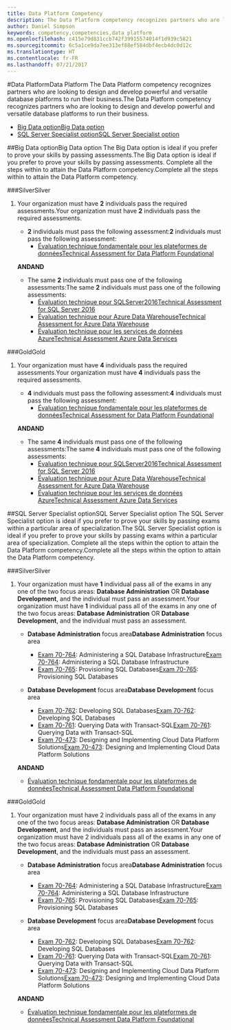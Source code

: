 ```yaml
---
title: Data Platform Competency
description: The Data Platform competency recognizes partners who are looking to design and develop powerful and versatile database platforms to run their business.
author: Daniel Simpson
keywords: competency,competencies,data platform
ms.openlocfilehash: c415e79d831ccb742f39915574014f1d939c5821
ms.sourcegitcommit: 6c5a1ce9da7ee313ef88ef584dbf4ecb4dc0d12c
ms.translationtype: HT
ms.contentlocale: fr-FR
ms.lasthandoff: 07/21/2017
---
```

#<a name="data-platform"></a><span data-ttu-id="c8936-104">Data Platform</span><span class="sxs-lookup"><span data-stu-id="c8936-104">Data Platform</span></span>
<span data-ttu-id="c8936-105">The Data Platform competency recognizes partners who are looking to design and develop powerful and versatile database platforms to run their business.</span><span class="sxs-lookup"><span data-stu-id="c8936-105">The Data Platform competency recognizes partners who are looking to design and develop powerful and versatile database platforms to run their business.</span></span>

- [<span data-ttu-id="c8936-106">Big Data option</span><span class="sxs-lookup"><span data-stu-id="c8936-106">Big Data option</span></span>](#big-data-option) 
- [<span data-ttu-id="c8936-107">SQL Server Specialist option</span><span class="sxs-lookup"><span data-stu-id="c8936-107">SQL Server Specialist option</span></span>](#sql-server-specialist-option)

##<a name="big-data-option"></a><span data-ttu-id="c8936-108">Big Data option</span><span class="sxs-lookup"><span data-stu-id="c8936-108">Big Data option</span></span>
<span data-ttu-id="c8936-109">The Big Data option is ideal if you prefer to prove your skills by passing assessments.</span><span class="sxs-lookup"><span data-stu-id="c8936-109">The Big Data option is ideal if you prefer to prove your skills by passing assessments.</span></span> <span data-ttu-id="c8936-110">Complete all the steps within to attain the Data Platform competency.</span><span class="sxs-lookup"><span data-stu-id="c8936-110">Complete all the steps within to attain the Data Platform competency.</span></span>

###<a name="silver"></a><span data-ttu-id="c8936-111">Silver</span><span class="sxs-lookup"><span data-stu-id="c8936-111">Silver</span></span>
1. <span data-ttu-id="c8936-112">Your organization must have **2** individuals pass the required assessments.</span><span class="sxs-lookup"><span data-stu-id="c8936-112">Your organization must have **2** individuals pass the required assessments.</span></span>

    - <span data-ttu-id="c8936-113">**2** individuals must pass the following assessment:</span><span class="sxs-lookup"><span data-stu-id="c8936-113">**2** individuals must pass the following assessment:</span></span>
        - [<span data-ttu-id="c8936-114">Évaluation technique fondamentale pour les plateformes de données</span><span class="sxs-lookup"><span data-stu-id="c8936-114">Technical Assessment for Data Platform Foundational</span></span>](https://partneruniversity.microsoft.com/?whr=uri:MicrosoftAccount&courseId=14354&scoId=nNGssUygB_8504778676)

    **<span data-ttu-id="c8936-115">AND</span><span class="sxs-lookup"><span data-stu-id="c8936-115">AND</span></span>**

    - <span data-ttu-id="c8936-116">The same **2** individuals must pass one of the following assessments:</span><span class="sxs-lookup"><span data-stu-id="c8936-116">The same **2** individuals must pass one of the following assessments:</span></span>
        - [<span data-ttu-id="c8936-117">Évaluation technique pour SQLServer2016</span><span class="sxs-lookup"><span data-stu-id="c8936-117">Technical Assessment for SQL Server 2016</span></span>](https://partneruniversity.microsoft.com/?whr=uri:MicrosoftAccount&courseId=14355&scoId=nzHk0hygB_7404778676)
        - [<span data-ttu-id="c8936-118">Évaluation technique pour Azure Data Warehouse</span><span class="sxs-lookup"><span data-stu-id="c8936-118">Technical Assessment for Azure Data Warehouse</span></span>](https://partneruniversity.microsoft.com/?whr=uri:MicrosoftAccount&courseId=17491&scoId=1yUZ01TnD_1606265419)
        - [<span data-ttu-id="c8936-119">Évaluation technique pour les services de données Azure</span><span class="sxs-lookup"><span data-stu-id="c8936-119">Technical Assessment Azure Data Services</span></span>](https://partneruniversity.microsoft.com/?whr=uri:MicrosoftAccount&courseId=17490&scoId=2h3AfWTnD_4706265419)

###<a name="gold"></a><span data-ttu-id="c8936-120">Gold</span><span class="sxs-lookup"><span data-stu-id="c8936-120">Gold</span></span>
1. <span data-ttu-id="c8936-121">Your organization must have **4** individuals pass the required assessments.</span><span class="sxs-lookup"><span data-stu-id="c8936-121">Your organization must have **4** individuals pass the required assessments.</span></span>

    - <span data-ttu-id="c8936-122">**4** individuals must pass the following assessment:</span><span class="sxs-lookup"><span data-stu-id="c8936-122">**4** individuals must pass the following assessment:</span></span>
        - [<span data-ttu-id="c8936-123">Évaluation technique fondamentale pour les plateformes de données</span><span class="sxs-lookup"><span data-stu-id="c8936-123">Technical Assessment for Data Platform Foundational</span></span>](https://partneruniversity.microsoft.com/?whr=uri:MicrosoftAccount&courseId=14354&scoId=nNGssUygB_8504778676)

    **<span data-ttu-id="c8936-124">AND</span><span class="sxs-lookup"><span data-stu-id="c8936-124">AND</span></span>**

    - <span data-ttu-id="c8936-125">The same **4** individuals must pass one of the following assessments:</span><span class="sxs-lookup"><span data-stu-id="c8936-125">The same **4** individuals must pass one of the following assessments:</span></span>
        - [<span data-ttu-id="c8936-126">Évaluation technique pour SQLServer2016</span><span class="sxs-lookup"><span data-stu-id="c8936-126">Technical Assessment for SQL Server 2016</span></span>](https://partneruniversity.microsoft.com/?whr=uri:MicrosoftAccount&courseId=14355&scoId=nzHk0hygB_7404778676)
        - [<span data-ttu-id="c8936-127">Évaluation technique pour Azure Data Warehouse</span><span class="sxs-lookup"><span data-stu-id="c8936-127">Technical Assessment for Azure Data Warehouse</span></span>](https://partneruniversity.microsoft.com/?whr=uri:MicrosoftAccount&courseId=17491&scoId=1yUZ01TnD_1606265419)
        - [<span data-ttu-id="c8936-128">Évaluation technique pour les services de données Azure</span><span class="sxs-lookup"><span data-stu-id="c8936-128">Technical Assessment Azure Data Services</span></span>](https://partneruniversity.microsoft.com/?whr=uri:MicrosoftAccount&courseId=17490&scoId=2h3AfWTnD_4706265419)

##<a name="sql-server-specialist-option"></a><span data-ttu-id="c8936-129">SQL Server Specialist option</span><span class="sxs-lookup"><span data-stu-id="c8936-129">SQL Server Specialist option</span></span>
<span data-ttu-id="c8936-130">The SQL Server Specialist option is ideal if you prefer to prove your skills by passing exams within a particular area of specialization.</span><span class="sxs-lookup"><span data-stu-id="c8936-130">The SQL Server Specialist option is ideal if you prefer to prove your skills by passing exams within a particular area of specialization.</span></span> <span data-ttu-id="c8936-131">Complete all the steps within the option to attain the Data Platform competency.</span><span class="sxs-lookup"><span data-stu-id="c8936-131">Complete all the steps within the option to attain the Data Platform competency.</span></span>

###<a name="silver"></a><span data-ttu-id="c8936-132">Silver</span><span class="sxs-lookup"><span data-stu-id="c8936-132">Silver</span></span>
1. <span data-ttu-id="c8936-133">Your organization must have **1** individual pass all of the exams in any one of the two focus areas: **Database Administration** OR **Database Development**, and the individual must pass an assessment.</span><span class="sxs-lookup"><span data-stu-id="c8936-133">Your organization must have **1** individual pass all of the exams in any one of the two focus areas: **Database Administration** OR **Database Development**, and the individual must pass an assessment.</span></span>

    - <span data-ttu-id="c8936-134">**Database Administration** focus area</span><span class="sxs-lookup"><span data-stu-id="c8936-134">**Database Administration** focus area</span></span>
        - <span data-ttu-id="c8936-135">[Exam 70-764](https://www.microsoft.com/en-us/learning/exam-70-764.aspx): Administering a SQL Database Infrastructure</span><span class="sxs-lookup"><span data-stu-id="c8936-135">[Exam 70-764](https://www.microsoft.com/en-us/learning/exam-70-764.aspx): Administering a SQL Database Infrastructure</span></span> 
        - <span data-ttu-id="c8936-136">[Exam 70-765](https://www.microsoft.com/en-us/learning/exam-70-765.aspx): Provisioning SQL Databases</span><span class="sxs-lookup"><span data-stu-id="c8936-136">[Exam 70-765](https://www.microsoft.com/en-us/learning/exam-70-765.aspx): Provisioning SQL Databases</span></span>

    - <span data-ttu-id="c8936-137">**Database Development** focus area</span><span class="sxs-lookup"><span data-stu-id="c8936-137">**Database Development** focus area</span></span>
        - <span data-ttu-id="c8936-138">[Exam 70-762](https://www.microsoft.com/en-us/learning/exam-70-762.aspx): Developing SQL Databases</span><span class="sxs-lookup"><span data-stu-id="c8936-138">[Exam 70-762](https://www.microsoft.com/en-us/learning/exam-70-762.aspx): Developing SQL Databases</span></span>
        - <span data-ttu-id="c8936-139">[Exam 70-761](https://www.microsoft.com/en-us/learning/exam-70-761.aspx): Querying Data with Transact-SQL</span><span class="sxs-lookup"><span data-stu-id="c8936-139">[Exam 70-761](https://www.microsoft.com/en-us/learning/exam-70-761.aspx): Querying Data with Transact-SQL</span></span>
        - <span data-ttu-id="c8936-140">[Exam 70-473](https://www.microsoft.com/en-us/learning/exam-70-473.aspx): Designing and Implementing Cloud Data Platform Solutions</span><span class="sxs-lookup"><span data-stu-id="c8936-140">[Exam 70-473](https://www.microsoft.com/en-us/learning/exam-70-473.aspx): Designing and Implementing Cloud Data Platform Solutions</span></span>

    **<span data-ttu-id="c8936-141">AND</span><span class="sxs-lookup"><span data-stu-id="c8936-141">AND</span></span>**

    - [<span data-ttu-id="c8936-142">Évaluation technique fondamentale pour les plateformes de données</span><span class="sxs-lookup"><span data-stu-id="c8936-142">Technical Assessment Data Platform Foundational</span></span>](https://partneruniversity.microsoft.com/?whr=uri:MicrosoftAccount&courseId=14354&scoId=nNGssUygB_8504778676)

###<a name="gold"></a><span data-ttu-id="c8936-143">Gold</span><span class="sxs-lookup"><span data-stu-id="c8936-143">Gold</span></span>
1. <span data-ttu-id="c8936-144">Your organization must have 2 individuals pass all of the exams in any one of the two focus areas: **Database Administration** OR **Database Development**, and the individuals must pass an assessment.</span><span class="sxs-lookup"><span data-stu-id="c8936-144">Your organization must have 2 individuals pass all of the exams in any one of the two focus areas: **Database Administration** OR **Database Development**, and the individuals must pass an assessment.</span></span>

    - <span data-ttu-id="c8936-145">**Database Administration** focus area</span><span class="sxs-lookup"><span data-stu-id="c8936-145">**Database Administration** focus area</span></span>
        - <span data-ttu-id="c8936-146">[Exam 70-764](https://www.microsoft.com/en-us/learning/exam-70-764.aspx): Administering a SQL Database Infrastructure</span><span class="sxs-lookup"><span data-stu-id="c8936-146">[Exam 70-764](https://www.microsoft.com/en-us/learning/exam-70-764.aspx): Administering a SQL Database Infrastructure</span></span> 
        - <span data-ttu-id="c8936-147">[Exam 70-765](https://www.microsoft.com/en-us/learning/exam-70-765.aspx): Provisioning SQL Databases</span><span class="sxs-lookup"><span data-stu-id="c8936-147">[Exam 70-765](https://www.microsoft.com/en-us/learning/exam-70-765.aspx): Provisioning SQL Databases</span></span>

    - <span data-ttu-id="c8936-148">**Database Development** focus area</span><span class="sxs-lookup"><span data-stu-id="c8936-148">**Database Development** focus area</span></span>
        - <span data-ttu-id="c8936-149">[Exam 70-762](https://www.microsoft.com/en-us/learning/exam-70-762.aspx): Developing SQL Databases</span><span class="sxs-lookup"><span data-stu-id="c8936-149">[Exam 70-762](https://www.microsoft.com/en-us/learning/exam-70-762.aspx): Developing SQL Databases</span></span>
        - <span data-ttu-id="c8936-150">[Exam 70-761](https://www.microsoft.com/en-us/learning/exam-70-761.aspx): Querying Data with Transact-SQL</span><span class="sxs-lookup"><span data-stu-id="c8936-150">[Exam 70-761](https://www.microsoft.com/en-us/learning/exam-70-761.aspx): Querying Data with Transact-SQL</span></span>
        - <span data-ttu-id="c8936-151">[Exam 70-473](https://www.microsoft.com/en-us/learning/exam-70-473.aspx): Designing and Implementing Cloud Data Platform Solutions</span><span class="sxs-lookup"><span data-stu-id="c8936-151">[Exam 70-473](https://www.microsoft.com/en-us/learning/exam-70-473.aspx): Designing and Implementing Cloud Data Platform Solutions</span></span>

    **<span data-ttu-id="c8936-152">AND</span><span class="sxs-lookup"><span data-stu-id="c8936-152">AND</span></span>**

    - [<span data-ttu-id="c8936-153">Évaluation technique fondamentale pour les plateformes de données</span><span class="sxs-lookup"><span data-stu-id="c8936-153">Technical Assessment Data Platform Foundational</span></span>](https://partneruniversity.microsoft.com/?whr=uri:MicrosoftAccount&courseId=14354&scoId=nNGssUygB_8504778676)



